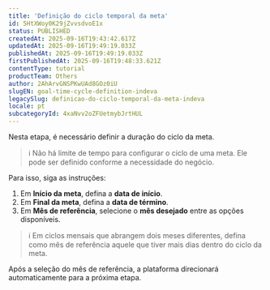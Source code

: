 ```yaml
---
title: 'Definição do ciclo temporal da meta'
id: 5HtXWoy0K29jZvvsdvoE1x
status: PUBLISHED
createdAt: 2025-09-16T19:43:42.617Z
updatedAt: 2025-09-16T19:49:19.033Z
publishedAt: 2025-09-16T19:49:19.033Z
firstPublishedAt: 2025-09-16T19:48:33.621Z
contentType: tutorial
productTeam: Others
author: 2AhArvGNSPKwUAd8GOz0iU
slugEN: goal-time-cycle-definition-indeva
legacySlug: definicao-do-ciclo-temporal-da-meta-indeva
locale: pt
subcategoryId: 4xaNvv2oZFUetmybJrtHUL
---
```


Nesta etapa, é necessário definir a duração do ciclo da meta.  

> ℹ️ Não há limite de tempo para configurar o ciclo de uma meta. Ele pode ser definido conforme a necessidade do negócio.

Para isso, siga as instruções:  

1. Em **Início da meta**, defina a **data de início**.  
2. Em **Final da meta**, defina a **data de término**.  
3. Em **Mês de referência**, selecione o **mês desejado** entre as opções disponíveis.  

> ℹ️ Em ciclos mensais que abrangem dois meses diferentes, defina como mês de referência aquele que tiver mais dias dentro do ciclo da meta.

Após a seleção do mês de referência, a plataforma direcionará automaticamente para a próxima etapa.  

